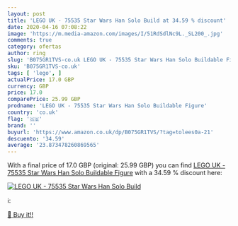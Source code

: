 ```yaml
---
layout: post
title: 'LEGO UK - 75535 Star Wars Han Solo Build at 34.59 % discount'
date: 2020-04-16 07:08:22
image: 'https://m.media-amazon.com/images/I/51RdSdlNc9L._SL200_.jpg'
comments: true
category: ofertas
author: ring
slug: 'B075GR1TVS-co.uk LEGO UK - 75535 Star Wars Han Solo Buildable Figure'
sku: 'B075GR1TVS-co.uk'
tags: [ 'lego', ]
actualPrice: 17.0 GBP
currency: GBP
price: 17.0
comparePrice: 25.99 GBP
prodname: 'LEGO UK - 75535 Star Wars Han Solo Buildable Figure'
country: 'co.uk'
flag: '🇬🇧'
brand: ''
buyurl: 'https://www.amazon.co.uk/dp/B075GR1TVS/?tag=tolees0a-21'
descuento: '34.59'
average: '23.873478260869565'
---
```


With a final price of 17.0 GBP (original: 25.99 GBP) you can find [LEGO UK - 75535 Star Wars Han Solo Buildable Figure](https://www.amazon.co.uk/dp/B075GR1TVS/?tag=tolees0a-21) with a  34.59 % discount here:

[![LEGO UK - 75535 Star Wars Han Solo Build](https://m.media-amazon.com/images/I/51RdSdlNc9L._SL200_.jpg)](https://www.amazon.co.uk/dp/B075GR1TVS/?tag=tolees0a-21)

ℹ️:


[🛒 Buy it!!](https://www.amazon.co.uk/dp/B075GR1TVS/?tag=tolees0a-21)
